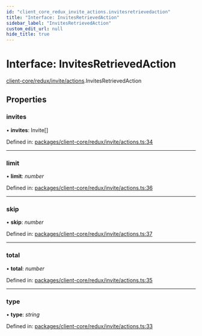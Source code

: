 ```yaml
---
id: "client_core_redux_invite_actions.invitesretrievedaction"
title: "Interface: InvitesRetrievedAction"
sidebar_label: "InvitesRetrievedAction"
custom_edit_url: null
hide_title: true
---
```


# Interface: InvitesRetrievedAction

[client-core/redux/invite/actions](../modules/client_core_redux_invite_actions.md).InvitesRetrievedAction

## Properties

### invites

• **invites**: Invite[]

Defined in: [packages/client-core/redux/invite/actions.ts:34](https://github.com/xr3ngine/xr3ngine/blob/9d253dc38/packages/client-core/redux/invite/actions.ts#L34)

___

### limit

• **limit**: *number*

Defined in: [packages/client-core/redux/invite/actions.ts:36](https://github.com/xr3ngine/xr3ngine/blob/9d253dc38/packages/client-core/redux/invite/actions.ts#L36)

___

### skip

• **skip**: *number*

Defined in: [packages/client-core/redux/invite/actions.ts:37](https://github.com/xr3ngine/xr3ngine/blob/9d253dc38/packages/client-core/redux/invite/actions.ts#L37)

___

### total

• **total**: *number*

Defined in: [packages/client-core/redux/invite/actions.ts:35](https://github.com/xr3ngine/xr3ngine/blob/9d253dc38/packages/client-core/redux/invite/actions.ts#L35)

___

### type

• **type**: *string*

Defined in: [packages/client-core/redux/invite/actions.ts:33](https://github.com/xr3ngine/xr3ngine/blob/9d253dc38/packages/client-core/redux/invite/actions.ts#L33)
